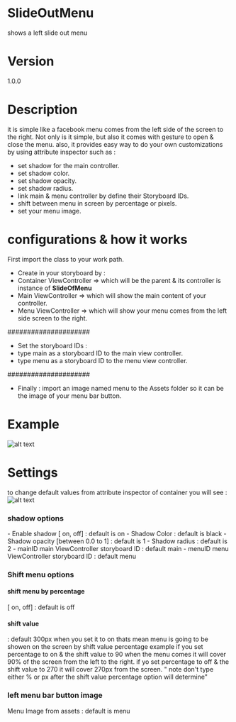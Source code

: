 # SlideOutMenu
shows a left slide out menu
# Version
1.0.0
# Description
it is simple like a facebook menu comes from the left side of the screen to the right. Not only is it simple, but also it comes with gesture to open & close the menu. also, it provides easy way to do your own customizations by using attribute inspector such as :
- set shadow for the main controller.
- set shadow color.
- set shadow opacity.
- set shadow radius.
- link main & menu controller by define their Storyboard IDs.
- shift between menu in screen by percentage or pixels. 
- set your menu image.

# configurations & how it works

First import the class to your work path.
- Create in your storyboard by :
- Container ViewController => which will be the parent & its controller is instance of <b>SlideOfMenu</b>
- Main ViewController => which will show the main content of your controller.
- Menu ViewController => which will show your menu comes from the left side screen to the right.

#####################
- Set the storyboard IDs :
- type main as a storyboard ID to the main view controller.
- type menu as a storyboard ID to the menu view controller.

#####################
- Finally :
import an image named menu to the Assets folder so it can be the image of your menu bar button.
  
 # Example
![alt text](https://github.com/Marshal89/SlideOutMenu/blob/master/exampleSlideOut.gif?raw=true)

# Settings
to change default values from attribute inspector of container you will see :
![alt text](https://github.com/Marshal89/SlideOutMenu/blob/master/Settings%20Example.png?raw=true)

<h3>shadow options</h3>
- Enable shadow [ on, off] : default is on
- Shadow Color : default is black
- Shadow opacity [between 0.0 to 1] : default is 1
- Shadow radius : default is 2
- mainID main ViewController storyboard ID : default main
- menuID menu ViewController storyboard ID : default menu

<h3>Shift menu options</h3>
<h4>shift menu by percentage</h4> [ on, off] : default is off
<h4>shift value</h4> : default 300px
when you set it to on thats mean menu is going to be showen on the screen by shift value percentage
example if you set percentage to on & the shift value to 90 when the menu comes it will cover 90% of
the screen from the left to the right.
if yo set percentage to off & the shift value to 270 it will cover 270px from the screen.
" note don't type either % or px after the shift value percentage option will determine"

<h3>left menu bar button image</h3>
Menu Image from assets : default is menu
